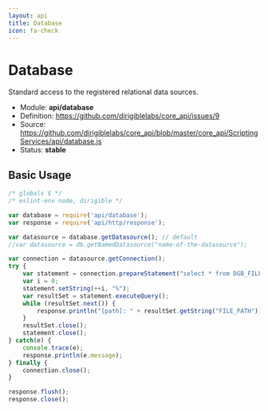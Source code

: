 ```yaml
---
layout: api
title: Database
icon: fa-check
---
```


Database
===

Standard access to the registered relational data sources.

- Module: **api/database**
- Definition: https://github.com/dirigiblelabs/core_api/issues/9
- Source: https://github.com/dirigiblelabs/core_api/blob/master/core_api/ScriptingServices/api/database.js
- Status: **stable**

Basic Usage
---

```javascript
/* globals $ */
/* eslint-env node, dirigible */

var database = require('api/database');
var response = require('api/http/response');

var datasource = database.getDatasource(); // default
//var datasource = db.getNamedDatasource("name-of-the-datasource");

var connection = datasource.getConnection();
try {
    var statement = connection.prepareStatement("select * from DGB_FILES where FILE_PATH like ?");
    var i = 0;
    statement.setString(++i, "%");
    var resultSet = statement.executeQuery();
    while (resultSet.next()) {
        response.println("[path]: " + resultSet.getString("FILE_PATH"));
    }
    resultSet.close();
    statement.close();
} catch(e) {
    console.trace(e);
    response.println(e.message);
} finally {
    connection.close();
}

response.flush();
response.close();
```